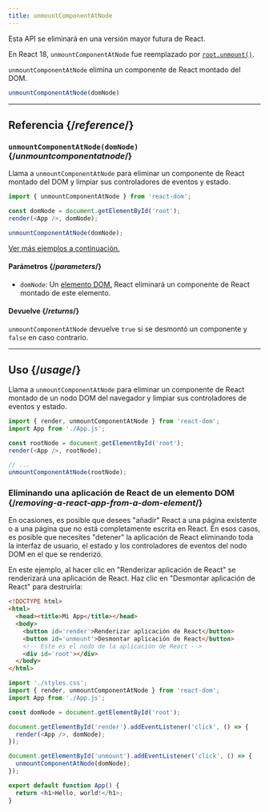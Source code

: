 ```yaml
---
title: unmountComponentAtNode
---
```


<Deprecated>

Esta API se eliminará en una versión mayor futura de React.

En React 18, `unmountComponentAtNode` fue reemplazado por [`root.unmount()`](/reference/react-dom/client/createRoot#root-unmount).

</Deprecated>

<Intro>

`unmountComponentAtNode` elimina un componente de React montado del DOM.

```js
unmountComponentAtNode(domNode)
```

</Intro>

<InlineToc />

---

## Referencia {/*reference*/}

### `unmountComponentAtNode(domNode)` {/*unmountcomponentatnode*/}

Llama a `unmountComponentAtNode` para eliminar un componente de React montado del DOM y limpiar sus controladores de eventos y estado.

```js
import { unmountComponentAtNode } from 'react-dom';

const domNode = document.getElementById('root');
render(<App />, domNode);

unmountComponentAtNode(domNode);
```

[Ver más ejemplos a continuación.](#usage)

#### Parámetros {/*parameters*/}

* `domNode`: Un [elemento DOM.](https://developer.mozilla.org/en-US/docs/Web/API/Element) React eliminará un componente de React montado de este elemento.

#### Devuelve  {/*returns*/}

`unmountComponentAtNode` devuelve `true` si se desmontó un componente y `false` en caso contrario.

---

## Uso {/*usage*/}

Llama a `unmountComponentAtNode` para eliminar un <CodeStep step={1}>componente de React montado</CodeStep> de un <CodeStep step={2}>nodo DOM del navegador</CodeStep> y limpiar sus controladores de eventos y estado.

```js [[1, 5, "<App />"], [2, 5, "rootNode"], [2, 8, "rootNode"]]
import { render, unmountComponentAtNode } from 'react-dom';
import App from './App.js';

const rootNode = document.getElementById('root');
render(<App />, rootNode);

// ...
unmountComponentAtNode(rootNode);
````


### Eliminando una aplicación de React de un elemento DOM {/*removing-a-react-app-from-a-dom-element*/}

En ocasiones, es posible que desees "añadir" React a una página existente o a una página que no está completamente escrita en React. En esos casos, es posible que necesites "detener" la aplicación de React eliminando toda la interfaz de usuario, el estado y los controladores de eventos del nodo DOM en el que se renderizó.

En este ejemplo, al hacer clic en "Renderizar aplicación de React" se renderizará una aplicación de React. Haz clic en "Desmontar aplicación de React" para destruirla:

<Sandpack>

```html index.html
<!DOCTYPE html>
<html>
  <head><title>Mi App</title></head>
  <body>
    <button id='render'>Renderizar aplicación de React</button>
    <button id='unmount'>Desmontar aplicación de React</button>
    <!-- Este es el nodo de la aplicación de React -->
    <div id='root'></div>
  </body>
</html>
```

```js index.js active
import './styles.css';
import { render, unmountComponentAtNode } from 'react-dom';
import App from './App.js';

const domNode = document.getElementById('root');

document.getElementById('render').addEventListener('click', () => {
  render(<App />, domNode);
});

document.getElementById('unmount').addEventListener('click', () => {
  unmountComponentAtNode(domNode);
});
```

```js App.js
export default function App() {
  return <h1>Hello, world!</h1>;
}
```

</Sandpack>
